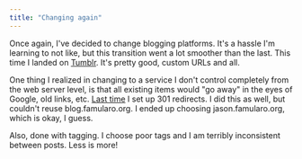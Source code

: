 ```yaml
---
title: "Changing again"
---
```



Once again, I've decided to change blogging platforms. It's a hassle I'm learning to not like, but this transition went a lot smoother than the last. This time I landed on [Tumblr](http://www.tumblr.com/). It's pretty good, custom URLs and all.

One thing I realized in changing to a service I don't control completely from the web server level, is that all existing items would "go away" in the eyes of Google, old links, etc. [Last time](http://jason.famularo.org/lessons-learned-from-changing-blogging-software-and) I set up 301 redirects. I did this as well, but couldn't reuse blog.famularo.org. I ended up choosing jason.famularo.org, which is okay, I guess.

Also, done with tagging. I choose poor tags and I am terribly inconsistent between posts. Less is more!